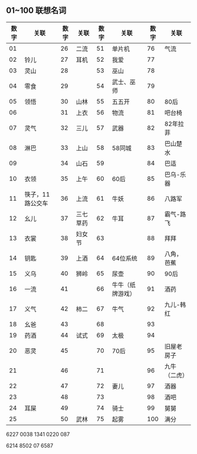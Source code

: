 ## 01~100 联想名词

| 数字 | 关联             | 数字 | 关联     | 数字 | 关联             | 数字 | 关联         |
| ---- | ---------------- | ---- | -------- | ---- | ---------------- | ---- | ------------ |
| 01   |                  | 26   | 二流     | 51   | 单片机           | 76   | 气流         |
| 02   | 铃儿             | 27   | 耳机     | 52   | 我爱             | 77   |              |
| 03   | 灵山             | 28   |          | 53   | 巫山             | 78   |              |
| 04   | 零食             | 29   |          | 54   | 武士、巫师       | 79   |              |
| 05   | 领悟             | 30   | 山林     | 55   | 五五开           | 80   | 80后         |
| 06   |                  | 31   | 上衣     | 56   | 物流             | 81   | 吧台椅       |
| 07   | 灵气             | 32   | 三儿     | 57   | 武器             | 82   | 82年拉菲     |
| 08   | 淋巴             | 33   | 上山     | 58   | 58同城           | 83   | 巴山楚水     |
| 09   |                  | 34   | 山石     | 59   |                  | 84   | 巴适         |
| 10   | 衣领             | 35   | 上午     | 60   | 60后             | 85   | 巴乌-乐器    |
| 11   | 筷子，11路公交车 | 36   | 上流     | 61   | 牛妖             | 86   | 八路军       |
| 12   | 幺儿             | 37   | 三七草药 | 62   | 牛耳             | 87   | 霸气-路飞    |
| 13   | 衣裳             | 38   | 妇女节   | 63   |                  | 88   | 拜拜         |
| 14   | 钥匙             | 39   | 上酒     | 64   | 64位系统         | 89   | 八角，芭蕉   |
| 15   | 义乌             | 40   | 狮岭     | 65   | 尿壶             | 90   | 90后         |
| 16   | 一流             | 41   |          | 66   | 牛牛（纸牌游戏） | 91   | 酒药         |
| 17   | 义气             | 42   | 柿二     | 67   | 牛气             | 92   | 九儿-韩红    |
| 18   | 幺爸             | 43   |          | 68   |                  | 93   |              |
| 19   | 药酒             | 44   | 试式     | 69   | 太极             | 94   |              |
| 20   | 恶灵             | 45   |          | 70   | 70后             | 95   | 旧屋老房子   |
| 21   |                  | 46   |          | 71   |                  | 96   | 九牛（二虎） |
| 22   |                  | 47   |          | 72   | 妻儿             | 97   | 酒器         |
| 23   |                  | 48   |          | 73   |                  | 98   | 酒吧         |
| 24   | 耳屎             | 49   |          | 74   | 骑士             | 99   | 舅舅         |
| 25   |                  | 50   | 武林     | 75   | 起雾             | 100  | 满分         |



6227 0038 1341 0220 087

6214 8502 07 6587